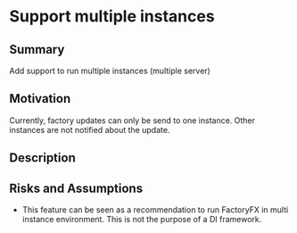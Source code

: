 # Support multiple instances

## Summary

Add support to run multiple instances (multiple server)

## Motivation

Currently, factory updates can only be send to one instance. Other instances are not notified about the update.


## Description



## Risks and Assumptions

* This feature can be seen as a recommendation to run FactoryFX in multi instance environment. This is not the purpose of a DI framework.


